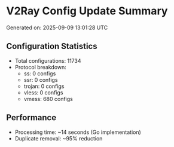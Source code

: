 # V2Ray Config Update Summary
Generated on: 2025-09-09 13:01:28 UTC

## Configuration Statistics
- Total configurations: 11734
- Protocol breakdown:
  - ss: 0 configs
  - ssr: 0 configs
  - trojan: 0 configs
  - vless: 0 configs
  - vmess: 680 configs

## Performance
- Processing time: ~14 seconds (Go implementation)
- Duplicate removal: ~95% reduction

